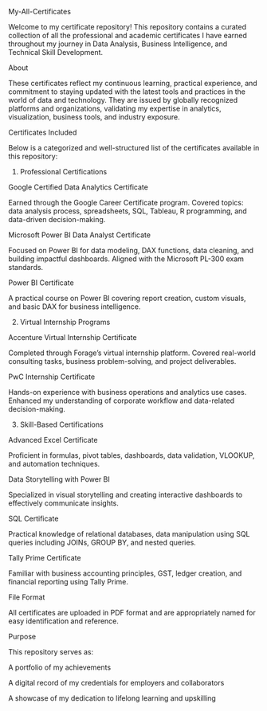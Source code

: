 My-All-Certificates

Welcome to my certificate repository! This repository contains a curated collection of all the professional and academic certificates I have earned throughout my journey in Data Analysis, Business Intelligence, and Technical Skill Development.

About

These certificates reflect my continuous learning, practical experience, and commitment to staying updated with the latest tools and practices in the world of data and technology. They are issued by globally recognized platforms and organizations, validating my expertise in analytics, visualization, business tools, and industry exposure.

Certificates Included

Below is a categorized and well-structured list of the certificates available in this repository:

1. Professional Certifications

Google Certified Data Analytics Certificate

Earned through the Google Career Certificate program.
Covered topics: data analysis process, spreadsheets, SQL, Tableau, R programming, and data-driven decision-making.

Microsoft Power BI Data Analyst Certificate

Focused on Power BI for data modeling, DAX functions, data cleaning, and building impactful dashboards.
Aligned with the Microsoft PL-300 exam standards.

Power BI Certificate

A practical course on Power BI covering report creation, custom visuals, and basic DAX for business intelligence.


2. Virtual Internship Programs

Accenture Virtual Internship Certificate

Completed through Forage’s virtual internship platform.
Covered real-world consulting tasks, business problem-solving, and project deliverables.

PwC Internship Certificate

Hands-on experience with business operations and analytics use cases.
Enhanced my understanding of corporate workflow and data-related decision-making.


3. Skill-Based Certifications

Advanced Excel Certificate

Proficient in formulas, pivot tables, dashboards, data validation, VLOOKUP, and automation techniques.

Data Storytelling with Power BI

Specialized in visual storytelling and creating interactive dashboards to effectively communicate insights.

SQL Certificate

Practical knowledge of relational databases, data manipulation using SQL queries including JOINs, GROUP BY, and nested queries.

Tally Prime Certificate

Familiar with business accounting principles, GST, ledger creation, and financial reporting using Tally Prime.


File Format

All certificates are uploaded in PDF format and are appropriately named for easy identification and reference.

Purpose

This repository serves as:

A portfolio of my achievements

A digital record of my credentials for employers and collaborators

A showcase of my dedication to lifelong learning and upskilling

